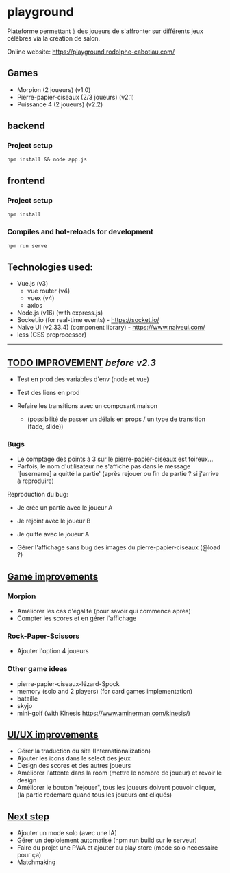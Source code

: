 # playground
Plateforme permettant à des joueurs de s'affronter sur différents jeux célèbres via la création de salon.

Online website: https://playground.rodolphe-cabotiau.com/

## Games

- Morpion (2 joueurs) (v1.0)
- Pierre-papier-ciseaux (2/3 joueurs) (v2.1)
- Puissance 4 (2 joueurs) (v2.2)

## backend 

### Project setup
```
npm install && node app.js
```

## frontend

### Project setup
```
npm install
```

### Compiles and hot-reloads for development
```
npm run serve
```


## Technologies used:

- Vue.js (v3)
  - vue router (v4)
  - vuex (v4)
  - axios
- Node.js (v16) (with express.js)
- Socket.io (for real-time events) - https://socket.io/
- Naive UI (v2.33.4) (component library) - https://www.naiveui.com/
- less (CSS preprocessor)


-----------------------


## <ins>TODO IMPROVEMENT</ins> <i>before v2.3</i>

- Test en prod des variables d'env (node et vue)
- Test des liens en prod

- Refaire les transitions avec un composant maison 
  - (possibilité de passer un délais en props / un type de transition (fade, slide))

### Bugs

- Le comptage des points à 3 sur le pierre-papier-ciseaux est foireux...
- Parfois, le nom d'utilisateur ne s'affiche pas dans le message '[username] a quitté la partie' (après rejouer ou fin de partie ? si j'arrive à reproduire)

Reproduction du bug: 
- Je crée un partie avec le joueur A
- Je rejoint avec le joueur B
- Je quitte avec le joueur A


- Gérer l'affichage sans bug des images du pierre-papier-ciseaux (@load ?)

## <ins>Game improvements</ins>
### Morpion
- Améliorer les cas d'égalité (pour savoir qui commence après)
- Compter les scores et en gérer l'affichage

### Rock-Paper-Scissors
- Ajouter l'option 4 joueurs 

### Other game ideas
- pierre-papier-ciseaux-lézard-Spock
- memory (solo and 2 players) (for card games implementation)
- bataille
- skyjo
- mini-golf (with Kinesis https://www.aminerman.com/kinesis/)

## <ins>UI/UX improvements</ins>
- Gérer la traduction du site (Internationalization)
- Ajouter les icons dans le select des jeux
- Design des scores et des autres joueurs
- Améliorer l'attente dans la room (mettre le nombre de joueur) et revoir le design
- Améliorer le bouton "rejouer", tous les joueurs doivent pouvoir cliquer, (la partie redemare quand tous les joueurs ont cliqués)

## <ins>Next step</ins>
- Ajouter un mode solo (avec une IA)
- Gérer un deploiement automatisé (npm run build sur le serveur)
- Faire du projet une PWA et ajouter au play store (mode solo necessaire pour ça)
- Matchmaking